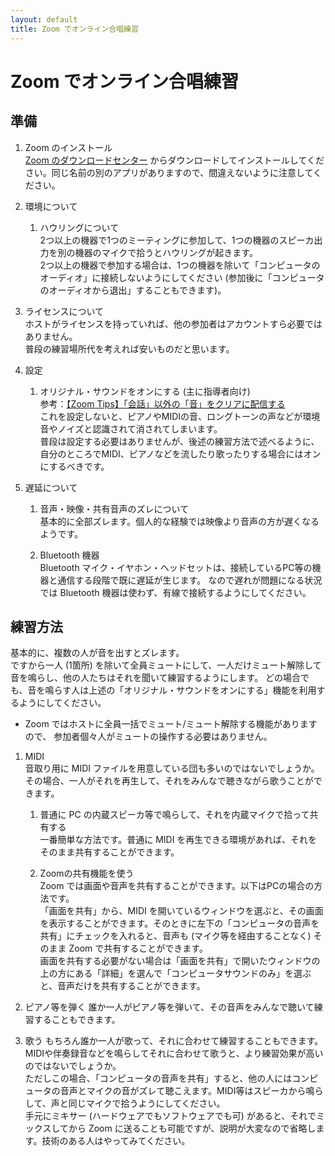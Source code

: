 ```yaml
---
layout: default
title: Zoom でオンライン合唱練習
---
```


# Zoom でオンライン合唱練習

## 準備

1. Zoom のインストール  
[Zoom のダウンロードセンター](https://zoom.us/download) からダウンロードしてインストールしてください。同じ名前の別のアプリがありますので、間違えないように注意してください。

1. 環境について
    1. ハウリングについて  
	2つ以上の機器で1つのミーティングに参加して、1つの機器のスピーカ出力を別の機器のマイクで拾うとハウリングが起きます。  
	2つ以上の機器で参加する場合は、1つの機器を除いて「コンピュータのオーディオ」に接続しないようにしてください (参加後に「コンピュータのオーディオから退出」することもできます)。
		
1. ライセンスについて  
ホストがライセンスを持っていれば、他の参加者はアカウントすら必要ではありません。   
普段の練習場所代を考えれば安いものだと思います。
	
1. 設定
    1. オリジナル・サウンドをオンにする (主に指導者向け)  
    参考：[【Zoom Tips】「会話」以外の「音」をクリアに配信する ](https://www.note.lespace.co.jp/n/nd65f7df6f399)  
	これを設定しないと、ピアノやMIDIの音、ロングトーンの声などが環境音やノイズと認識されて消されてしまいます。  
	普段は設定する必要はありませんが、後述の練習方法で述べるように、自分のところでMIDI、ピアノなどを流したり歌ったりする場合にはオンにするべきです。

1. 遅延について
    1. 音声・映像・共有音声のズレについて  
	基本的に全部ズレます。個人的な経験では映像より音声の方が遅くなるようです。

    1. Bluetooth 機器  
	Bluetooth マイク・イヤホン・ヘッドセットは、接続しているPC等の機器と通信する段階で既に遅延が生じます。
	なので遅れが問題になる状況では Bluetooth 機器は使わず、有線で接続するようにしてください。

## 練習方法  

基本的に、複数の人が音を出すとズレます。  
ですから一人 (1箇所) を除いて全員ミュートにして、一人だけミュート解除して音を鳴らし、他の人たちはそれを聞いて練習するようにします。
どの場合でも、音を鳴らす人は上述の「オリジナル・サウンドをオンにする」機能を利用するようにしてください。
- Zoom ではホストに全員一括でミュート/ミュート解除する機能がありますので、
参加者個々人がミュートの操作する必要はありません。

1. MIDI  
音取り用に MIDI ファイルを用意している団も多いのではないでしょうか。
その場合、一人がそれを再生して、それをみんなで聴きながら歌うことができます。

    1. 普通に PC の内蔵スピーカ等で鳴らして、それを内蔵マイクで拾って共有する  
	一番簡単な方法です。普通に MIDI を再生できる環境があれば、それをそのまま共有することができます。

    1. Zoomの共有機能を使う  
	Zoom では画面や音声を共有することができます。以下はPCの場合の方法です。  
	「画面を共有」から、MIDI を開いているウィンドウを選ぶと、その画面を表示することができます。そのときに左下の「コンピュータの音声を共有」にチェックを入れると、音声も (マイク等を経由することなく) そのまま Zoom で共有することができます。  
	画面を共有する必要がない場合は「画面を共有」で開いたウィンドウの上の方にある「詳細」を選んで「コンピュータサウンドのみ」を選ぶと、音声だけを共有することができます。

1. ピアノ等を弾く
誰か一人がピアノ等を弾いて、その音声をみんなで聴いて練習することもできます。
	
	
1. 歌う
もちろん誰か一人が歌って、それに合わせて練習することもできます。  
MIDIや伴奏録音などを鳴らしてそれに合わせて歌うと、より練習効果が高いのではないでしょうか。  
ただしこの場合、「コンピュータの音声を共有」すると、他の人にはコンピュータの音声とマイクの音がズレて聴こえます。MIDI等はスピーカから鳴らして、声と同じマイクで拾うようにしてください。  
手元にミキサー (ハードウェアでもソフトウェアでも可) があると、それでミックスしてから Zoom に送ることも可能ですが、説明が大変なので省略します。技術のある人はやってみてください。


